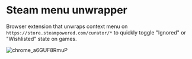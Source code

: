 # Steam menu unwrapper

Browser extension that unwraps context menu on
`https://store.steampowered.com/curator/*` to quickly toggle "Ignored" or
"Wishlisted" state on games.

![chrome_a6GUF8RmuP](https://github.com/user-attachments/assets/9e5dcf2c-32b2-4864-aed6-c151333c4779)
